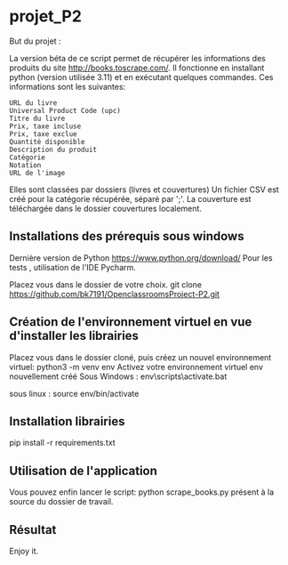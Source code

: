 # projet_P2

But du projet :

La version béta de ce script permet de récupérer les informations des produits du site http://books.toscrape.com/.
Il fonctionne en installant python (version utilisée 3.11) et en exécutant quelques commandes.
Ces informations sont les suivantes:

	URL du livre
	Universal Product Code (upc)
	Titre du livre
	Prix, taxe incluse
	Prix, taxe exclue
	Quantité disponible
	Description du produit
	Catégorie
	Notation
	URL de l'image


Elles sont classées par dossiers (livres et couvertures)
Un fichier CSV est créé pour la catégorie récupérée, séparé par ';'.
La couverture est téléchargée dans le dossier couvertures localement.


## Installations des prérequis sous windows
Dernière version de Python https://www.python.org/download/
Pour les tests , utilisation de l'IDE Pycharm.

Placez vous dans le dossier de votre choix.
git clone https://github.com/bk7191/OpenclassroomsProject-P2.git

## Création de l'environnement virtuel en vue d'installer les librairies
Placez vous dans le dossier cloné, puis créez un nouvel environnement virtuel:
python3 -m venv env
Activez votre environnement virtuel env nouvellement créé 
Sous Windows :
env\scripts\activate.bat

sous linux :
source env/bin/activate

## Installation librairies 
pip install -r requirements.txt

## Utilisation de l'application
Vous pouvez enfin lancer le script:
python scrape_books.py présent à la source du dossier de travail.

## Résultat
Enjoy it.

